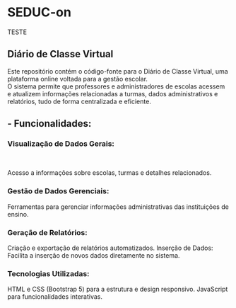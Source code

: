 # SEDUC-on
TESTE
## Diário de Classe Virtual

Este repositório contém o código-fonte para o Diário de Classe Virtual, uma plataforma online voltada para a gestão escolar. <br>
O sistema permite que professores e administradores de escolas acessem e atualizem informações relacionadas a turmas, dados administrativos e relatórios, tudo de forma centralizada e eficiente.
<br><p>
## - Funcionalidades:
### Visualização de Dados Gerais: 
<br><p>
Acesso a informações sobre escolas, turmas e detalhes relacionados.
<br><p>
### Gestão de Dados Gerenciais: 
Ferramentas para gerenciar informações administrativas das instituições de ensino.
<br><p>
### Geração de Relatórios: <br><p>
Criação e exportação de relatórios automatizados.
Inserção de Dados: Facilita a inserção de novos dados diretamente no sistema.
<br><p>
### Tecnologias Utilizadas:
HTML e CSS (Bootstrap 5) para a estrutura e design responsivo.
JavaScript para funcionalidades interativas.
